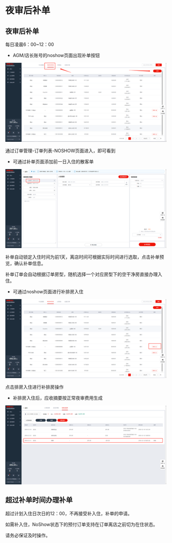 # 夜审后补单

## 夜审后补单

每日凌晨6：00~12：00

* AGM/店长账号的noshow页面出现补单按钮

![&#x591C;&#x5BA1;&#x540E;&#x8865;&#x5355;&#x6309;&#x94AE;](../../.gitbook/assets/image%20%28184%29.png)

  
通过订单管理-订单列表-NOSHOW页面进入，即可看到

* 可通过补单页面添加前一日入住的散客单

![&#x8865;&#x5355;&#x9875;&#x9762;&#x9501;&#x5B9A;&#x524D;&#x4E00;&#x65E5;](../../.gitbook/assets/image%20%28206%29.png)

  
补单自动锁定入住时间为前1天，离店时间可根据实际时间进行选取，点击补单预览，确认补单信息。

补单订单会自动根据订单房型，随机选择一个对应房型下的空干净房直接办理入住。

* 可通过noshow页面进行补排房入住

![&#x70B9;&#x51FB;&#x6392;&#x623F;&#x5165;&#x4F4F;](../../.gitbook/assets/image%20%2899%29.png)

  
点击排房入住进行补排房操作

* 补排房入住后，应收摘要按正常夜审费用生成

![&#x524D;&#x4E00;&#x65E5;&#x591C;&#x5BA1;](../../.gitbook/assets/image%20%28252%29.png)

## 超过补单时间办理补单

超过计划入住日次日的12：00，不再接受补入住，补单的申请。

如需补入住，NoShow状态下的预付订单支持在订单离店之前切为在住状态。

请务必保证及时操作。



  


